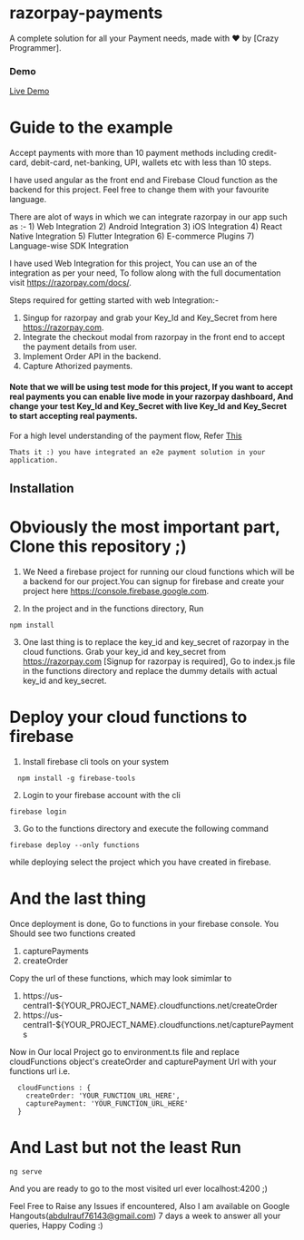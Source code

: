 



# razorpay-payments

A complete solution for all your Payment needs, made with :heart:  by [Crazy Programmer].

### Demo

<a target="_blank" href="https://razorpay-payments-5acbf.firebaseapp.com">Live Demo</a>

# Guide to the example

Accept payments with more than 10 payment methods including credit-card, debit-card, net-banking, UPI, wallets etc with less than 10 steps.

I have used angular as the front end and Firebase Cloud function as the backend for this project. Feel free to change them with your favourite language.
  
   There are alot of ways in which we can integrate razorpay in our app such as :-
      1) Web Integration
      2) Android Integration
      3) iOS Integration
      4) React Native Integration
      5) Flutter Integration
      6) E-commerce Plugins
      7) Language-wise SDK Integration
      
 I have used Web Integration for this project, You can use an of the integration as per your need, To follow along with the full documentation visit https://razorpay.com/docs/. 
 
 

Steps required for getting started with web Integration:-

1) Singup for razorpay and grab your Key_Id and Key_Secret from here https://razorpay.com.
2) Integrate the checkout modal from razorpay in the front end to accept the payment details from user.
3) Implement Order API in the backend.
4) Capture Athorized payments.
  
  #### Note that we will be using test mode for this project, If you want to accept real payments you can enable live mode in your razorpay dashboard, And change your test Key_Id and Key_Secret with live Key_Id and Key_Secret to start accepting real payments.
  
  For a high level understanding of the payment flow, Refer <a target="_blank" href="https://firebasestorage.googleapis.com/v0/b/razorpay-payments-5acbf.appspot.com/o/tech_flow_2.png?alt=media&token=6f52cbb2-4150-46d5-859f-ea4807d583e4">This</a>
  
    Thats it :) you have integrated an e2e payment solution in your application.
   
   
   
## Installation
 # Obviously the most important part, Clone this repository ;)

1) We Need a firebase project for running our cloud functions which will be a backend for our project.You can signup for firebase and create your project here https://console.firebase.google.com.

2) In the project and in the functions directory, Run 

```
npm install 
```

3) One last thing is to replace the key_id and key_secret of razorpay in the cloud functions. Grab your key_id and key_secret from https://razorpay.com [Signup for razorpay is required], Go to index.js file in the functions directory and replace the dummy details with actual key_id and key_secret.

 # Deploy your cloud functions to firebase
 
 1) Install firebase cli tools on your system 
 
 ```
   npm install -g firebase-tools
 ```
   
  2) Login to your firebase account with the cli
  
```
firebase login
```

  3) Go to the functions directory and execute the following command
```
firebase deploy --only functions
```
  while deploying select the project which you have created in firebase.

# And the last thing

Once deployment is done, Go to functions in your firebase console. You Should see two functions created
1) capturePayments  
2) createOrder

Copy the url of these functions, which may look simimlar to 
1) https://us-central1-${YOUR_PROJECT_NAME}.cloudfunctions.net/createOrder
2) https://us-central1-${YOUR_PROJECT_NAME}.cloudfunctions.net/capturePayments

Now in Our local Project  go to environment.ts file and replace cloudFunctions object's createOrder and capturePayment Url with your functions url i.e. 

```
  cloudFunctions : {
    createOrder: 'YOUR_FUNCTION_URL_HERE',
    capturePayment: 'YOUR_FUNCTION_URL_HERE'
  }
```
# And Last but not the least Run

```
ng serve
```
And you are ready to go to the most visited url ever localhost:4200 ;)

Feel Free to Raise any Issues if encountered, Also I am available on Google Hangouts(abdulrauf76143@gmail.com) 7 days a week to answer all your queries, Happy Coding :)
